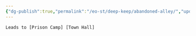 ```yaml
---
{"dg-publish":true,"permalink":"/eo-st/deep-keep/abandoned-alley/","updated":"2025-06-21T19:47:01.431-04:00"}
---
```


 

 
	Leads to [Prison Camp] [Town Hall]
